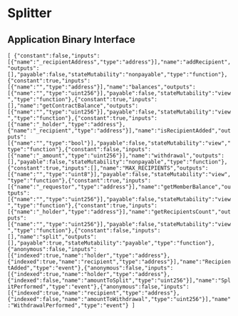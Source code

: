 # Splitter

## Application Binary Interface

`[ {"constant":false,"inputs":[{"name":"_recipientAddress","type":"address"}],"name":"addRecipient","outputs":[],"payable":false,"stateMutability":"nonpayable","type":"function"},{"constant":true,"inputs":[{"name":"","type":"address"}],"name":"balances","outputs":[{"name":"","type":"uint256"}],"payable":false,"stateMutability":"view","type":"function"},{"constant":true,"inputs":[],"name":"getContractBalance","outputs":[{"name":"","type":"uint256"}],"payable":false,"stateMutability":"view","type":"function"},{"constant":true,"inputs":[{"name":"_holder","type":"address"},{"name":"_recipient","type":"address"}],"name":"isRecipientAdded","outputs":[{"name":"","type":"bool"}],"payable":false,"stateMutability":"view","type":"function"},{"constant":false,"inputs":[{"name":"_amount","type":"uint256"}],"name":"withdrawal","outputs":[],"payable":false,"stateMutability":"nonpayable","type":"function"},{"constant":true,"inputs":[],"name":"MAX_RECIPIENTS","outputs":[{"name":"","type":"uint8"}],"payable":false,"stateMutability":"view","type":"function"},{"constant":true,"inputs":[{"name":"_requestor","type":"address"}],"name":"getMemberBalance","outputs":[{"name":"","type":"uint256"}],"payable":false,"stateMutability":"view","type":"function"},{"constant":true,"inputs":[{"name":"_holder","type":"address"}],"name":"getRecipientsCount","outputs":[{"name":"","type":"uint256"}],"payable":false,"stateMutability":"view","type":"function"},{"constant":false,"inputs":[],"name":"split","outputs":[],"payable":true,"stateMutability":"payable","type":"function"},{"anonymous":false,"inputs":[{"indexed":true,"name":"holder","type":"address"},{"indexed":true,"name":"recipient","type":"address"}],"name":"RecipientAdded","type":"event"},{"anonymous":false,"inputs":[{"indexed":true,"name":"holder","type":"address"},{"indexed":false,"name":"amountToSplit","type":"uint256"}],"name":"SplitPerformed","type":"event"},{"anonymous":false,"inputs":[{"indexed":true,"name":"recipient","type":"address"},{"indexed":false,"name":"amountToWithdrawal","type":"uint256"}],"name":"WithdrawalPerformed","type":"event"} ] `


